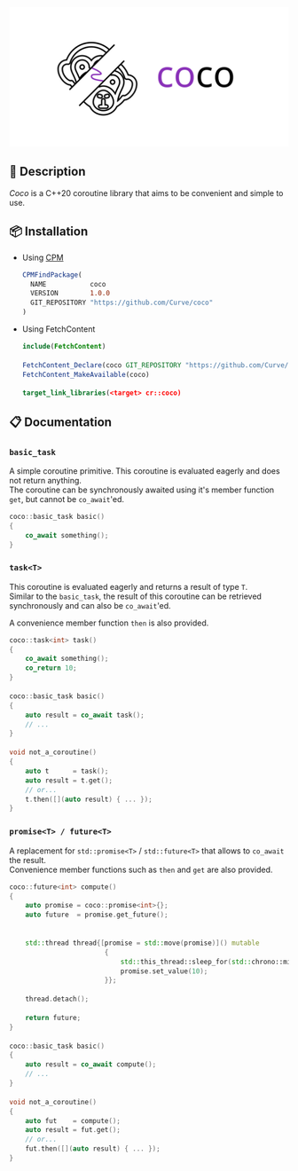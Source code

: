 <p align="center">
  <picture>
    <source media="(prefers-color-scheme: dark)" srcset="assets/logo-dark.svg">
    <img src="assets/logo-light.svg" width="600">
  </picture>
</p>

## 📃 Description

_Coco_ is a C++20 coroutine library that aims to be convenient and simple to use.  

## 📦 Installation

* Using [CPM](https://github.com/cpm-cmake/CPM.cmake)
  ```cmake
  CPMFindPackage(
    NAME           coco
    VERSION        1.0.0
    GIT_REPOSITORY "https://github.com/Curve/coco"
  )
  ```

* Using FetchContent
  ```cmake
  include(FetchContent)

  FetchContent_Declare(coco GIT_REPOSITORY "https://github.com/Curve/coco" GIT_TAG v1.0.0)
  FetchContent_MakeAvailable(coco)

  target_link_libraries(<target> cr::coco)
  ```

## 📋 Documentation

### `basic_task`

A simple coroutine primitive. This coroutine is evaluated eagerly and does not return anything.  
The coroutine can be synchronously awaited using it's member function `get`, but cannot be `co_await`'ed.

```cpp
coco::basic_task basic()
{
    co_await something();
}
```

### `task<T>`

This coroutine is evaluated eagerly and returns a result of type `T`.  
Similar to the `basic_task`, the result of this coroutine can be retrieved synchronously and can also be `co_await`'ed.

A convenience member function `then` is also provided.

```cpp
coco::task<int> task()
{
    co_await something();
    co_return 10;
}

coco::basic_task basic()
{
    auto result = co_await task();
    // ...
}

void not_a_coroutine()
{
    auto t      = task();
    auto result = t.get();
    // or...
    t.then([](auto result) { ... });
}
```


### `promise<T> / future<T>`

A replacement for `std::promise<T>` / `std::future<T>` that allows to `co_await` the result.  
Convenience member functions such as `then` and `get` are also provided.

```cpp
coco::future<int> compute()
{
    auto promise = coco::promise<int>{};
    auto future  = promise.get_future();

 
    std::thread thread{[promise = std::move(promise)]() mutable
                        {
                            std::this_thread::sleep_for(std::chrono::milliseconds(500));
                            promise.set_value(10);
                        }};

    thread.detach();

    return future;
}

coco::basic_task basic()
{
    auto result = co_await compute();
    // ...
}

void not_a_coroutine()
{
    auto fut    = compute();
    auto result = fut.get();
    // or...
    fut.then([](auto result) { ... });
}
```
